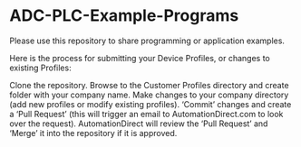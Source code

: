 # ADC-PLC-Example-Programs
Please use this repository to share programming or application examples. 

Here is the process for submitting your Device Profiles, or changes to existing Profiles:

Clone the repository.
Browse to the Customer Profiles directory and create folder with your company name.
Make changes to your company directory (add new profiles or modify existing profiles).
‘Commit’ changes and create a ‘Pull Request’ (this will trigger an email to AutomationDirect.com to look over the request).
AutomationDirect will review the ‘Pull Request’ and ‘Merge’ it into the repository if it is approved.
